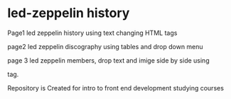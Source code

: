 # led-zeppelin history

Page1 led zeppelin history using text changing HTML tags

page2 led zeppelin discography using tables and drop down menu

page 3 led zeppelin members, drop text and imige side by side using <div> tag.

Repository is Created for intro to  front end development studying courses 